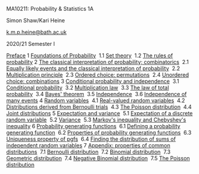 MA10211: Probability & Statistics 1A

Simon Shaw/Kari Heine

k.m.p.heine@bath.ac.uk

2020/21 Semester I

[Preface](noli2.htm#Q1-3-3)
1 [Foundations of Probability](noch1.htm#x8-70001)
 1.1 [Set theory](nose1.htm#x9-80001)
 1.2 [The rules of probability](nose2.htm#x10-130002)
2 [The classical interpretation of probability;
combinatorics](noch2.htm#x11-180002)
 2.1 [Equally likely events and the classical interpretation of
probability](nose3.htm#x12-190001)
 2.2 [Multiplication principle](nose4.htm#x13-200002)
 2.3 [Ordered choice: permutations](nose5.htm#x14-210003)
 2.4 [Unordered choice: combinations](nose6.htm#x15-240004)
3 [Conditional probability and independence](noch3.htm#x16-280003)
 3.1 [Conditional probability](nose7.htm#x17-290001)
 3.2 [Multiplication law](nose8.htm#x18-300002)
 3.3 [The law of total probability](nose9.htm#x19-310003)
 3.4 [Bayes' theorem](nose10.htm#x20-320004)
 3.5 [Independence](nose11.htm#x21-330005)
 3.6 [Independence of many events](nose12.htm#x22-340006)
4 [Random variables](noch4.htm#x23-350004)
 4.1 [Real-valued random variables](nose13.htm#x24-360001)
 4.2 [Distributions derived from Bernoulli
trials](nose14.htm#x25-370002)
 4.3 [The Poisson distribution](nose15.htm#x26-420003)
 4.4 [Joint distributions](nose16.htm#x27-430004)
5 [Expectation and variance](noch5.htm#x28-480005)
 5.1 [Expectation of a discrete random variable](nose17.htm#x29-490001)
 5.2 [Variance](nose18.htm#x30-520002)
 5.3 [Markov's inequality and Chebyshev's
inequality](nose19.htm#x31-560003)
6 [Probability generating functions](noch6.htm#x32-570006)
 6.1 [Defining a probability generating
function](nose20.htm#x33-580001)
 6.2 [Properties of probability generating
functions](nose21.htm#x34-590002)
 6.3 [Uniqueness property of pgfs](nose22.htm#x35-600003)
 6.4 [Finding the distribution of sums of independent random
variables](nose23.htm#x36-610004)
7 [Appendix: properties of common distributions](noch7.htm#x37-620007)
 7.1 [Bernoulli distribution](nose24.htm#x38-630001)
 7.2 [Binomial distribution](nose25.htm#x39-640002)
 7.3 [Geometric distribution](nose26.htm#x40-650003)
 7.4 [Negative Binomial distribution](nose27.htm#x41-660004)
 7.5 [The Poisson distribution](nose28.htm#x42-670005)
